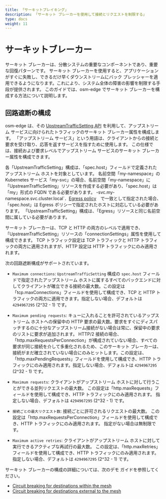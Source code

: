 ```yaml
---
title: 「サーキットブレイキング」
description: 「サーキット ブレーカーを使用して接続とリクエストを制限する」
type: docs
weight: 11
---
```


# サーキットブレーカー

 サーキット ブレーカーは、分散システムの重要なコンポーネントであり、重要な回復パターンです。 サーキット ブレーカーを使用すると、アプリケーションがすぐに失敗し、できるだけ早くダウンストリームにバック プレッシャーを適用できるようになります。これにより、システム全体の障害の影響を制限する手段が提供されます。 このガイドでは、osm-edge でサーキット ブレーカーを構成する方法について説明します。
## 回路遮断の構成
osm-edge は、その [UpstreamTrafficSetting API][1] を利用して、アップストリーム サービスに向けられたトラフィックのサーキット ブレーカー属性を構成します。 「アップストリーム サービス」という用語は、クライアントからの接続と要求を受け取り、応答を返すサービスを指すために使用します。 この仕様では、接続および要求レベルでアップストリーム サービスのサーキット ブレーカー属性を構成できます。

各「UpstreamTrafficSetting」構成は、「spec.host」フィールドで定義されたアップストリーム ホストを対象としています。 名前空間「my-namespace」の Kubernetes サービス「my-svc」の場合、名前空間「my-namespace」に「UpstreamTrafficSetting」リソースを作成する必要があり、「spec.host」は「my」形式の FQDN である必要があります。 -svc.my-namespace.svc.cluster.local`．[Egress policy](/docs/api_reference/policy/v1alpha1/#policy.openservicemesh.io/v1alpha1.EgressSpec)　で一致として指定された場合、「spec.host」は Egress ポリシーで指定されたホストに対応している必要があります。 「UpstreamTrafficSetting」構成は、「Egress」リソースと同じ名前空間に属している必要があります。

サーキット ブレーカーは、TCP と HTTP の両方のレベルで適用でき、「UpstreamTrafficSetting」リソースの「connectionSettings」属性を使用して構成できます。 TCP トラフィック設定は TCP トラフィックと HTTP トラフィックの両方に適用されますが、HTTP 設定は HTTP トラフィックにのみ適用されます。

次の回路遮断構成がサポートされています。

- `Maximum connections`: `UpstreamTrafficSetting` 構成の `spec.host` フィールドで指定されたアップストリーム ホストに属するすべてのバックエンドに対してクライアントが確立できる接続の最大数。この設定は「tcp.maxConnections」フィールドを使用して構成でき、TCP と HTTP トラフィックの両方に適用できます。指定しない場合、デフォルトは `4294967295` (2^32 - 1) です。

- `Maximum pending requests`: キューに入れることを許可されているアップストリーム ホストへの保留中の HTTP 要求の最大数。要求をすぐにディスパッチするのに十分なアップストリーム接続がない場合は常に、保留中の要求のリストに要求が追加されます。 HTTP/2 接続の場合、「http.maxRequestsPerConnection」が構成されていない場合、すべての要求が同じ接続を介して多重化されるため、このサーキット ブレーカーは、接続がまだ確立されていない場合にのみヒットします。この設定は、「http.maxPendingRequests」フィールドを使用して構成でき、HTTP トラフィックにのみ適用されます。指定しない場合、デフォルトは `4294967295` (2^32 - 1) です。

- `Maximum requests`: クライアントがアップストリーム ホストに対して行うことができる並列リクエストの最大数。 この設定は「http.maxRequests」フィールドを使用して構成でき、HTTP トラフィックにのみ適用されます。 指定しない場合、デフォルトは `4294967295` (2^32 - 1) です。

- `接続ごとの最大リクエスト数`: 接続ごとに許可されるリクエストの最大数。 この設定は「http.maxRequestsPerConnection」フィールドを使用して構成でき、HTTP トラフィックにのみ適用されます。 指定がない場合は無制限です。

- `Maximum active retries`: クライアントがアップストリーム ホストに対して実行できるアクティブな再試行の最大数。 この設定は、「http.maxRetries」フィールドを使用して構成でき、HTTP トラフィックにのみ適用されます。 指定しない場合、デフォルトは `4294967295` (2^32 - 1) です。


サーキット ブレーカーの構成の詳細については、次のデモ ガイドを参照してください。
- [Circuit breaking for destinations within the mesh](/docs/demos/circuit_breaking_mesh_internal)
- [Circuit breaking for destinations external to the mesh](/docs/demos/circuit_breaking_mesh_external)

[1]: /docs/api_reference/policy/v1alpha1/#policy.openservicemesh.io/v1alpha1.UpstreamTrafficSettingSpec